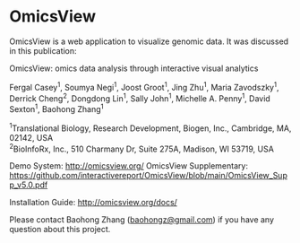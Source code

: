 # OmicsView

OmicsView is a web application to visualize genomic data. It was discussed in this publication:

OmicsView: omics data analysis through interactive visual analytics

Fergal Casey<sup>1</sup>, Soumya Negi<sup>1</sup>, Joost Groot<sup>1</sup>, Jing Zhu<sup>1</sup>, Maria Zavodszky<sup>1</sup>, Derrick Cheng<sup>2</sup>, Dongdong Lin<sup>1</sup>, Sally John<sup>1</sup>, Michelle A. Penny<sup>1</sup>, David Sexton<sup>1</sup>, Baohong Zhang<sup>1</sup>

<sup>1</sup>Translational Biology, Research Development, Biogen, Inc., Cambridge, MA, 02142, USA  
<sup>2</sup>BioInfoRx, Inc., 510 Charmany Dr, Suite 275A, Madison, WI 53719, USA

Demo System: http://omicsview.org/
OmicsView Supplementary: https://github.com/interactivereport/OmicsView/blob/main/OmicsView_Supp_v5.0.pdf

Installation Guide: http://omicsview.org/docs/

Please contact Baohong Zhang (baohongz@gmail.com) if you have any question about this project.
